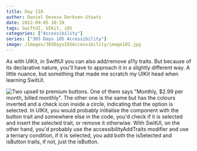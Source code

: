 ```yaml
---
title: Day 110
author: Daniel Devesa Derksen-Staats
date: 2022-09-05 10:39
tags: SwiftUI, UIKit, iOS
categories: ["Accessibility"]
series: ["365 Days iOS Accessibility"]
image: /Images/365DaysIOSAccessibility/image102.jpg
---
```


As with UIKit, in SwiftUI you can also add/remove a11y traits. But because of its declarative nature, you'll have to approach it in a slightly different way. A little nuance, but something that made me scratch my UIKit head when learning SwitUI.

![Two upsell  to premium buttons. One of them says "Monthly, $2.99 per month, billed monthly". The other one is the same but has the colours inverted and a check icon inside a circle, indicating that the option is selected. In UIKit, you would probably initialise the component with the button trait and somewhere else in the code, you'd check if it is selected and insert the selected trait, or remove it otherwise. With SwitUI, on the other hand, you'd probably use the accessibilityAddTraits modifier and use a ternary condition, if it is selected, you add both the isSelected and isButton traits, if not, just the isButton.](/Images/365DaysIOSAccessibility/image102.jpg)